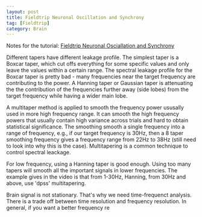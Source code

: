 ```yaml
---
layout: post
title: Fieldtrip Neuronal Oscillation and Synchrony
tag: [Fieldtrip]
category: Brain
---
```


Notes for the tutorial: [Fieldtrip Neuronal Osciallation and Synchrony](https://www.youtube.com/watch?v=dHTuzMsjVJA&list=PLbVcEw60xnKNSXSKMAoBpTJ9BFFnxw21p&index=2)

Different tapers have different leakage profile. The simplest taper is a Boxcar taper, which cut offs everything for some specific values and only leave the values within a certain range. The spectral leakage profile for the Boxcar taper is pretty bad - many frequencies near the target frequency are contributing to the power. A Hanning taper or Gaussian taper is attenuating the the contribution of the frequencies further away (side lobes) from the target frequency while having a wider main lobe.

A multitaper method is applied to smooth the frequency power ususally used in more high frequency range. It can smooth the high frequency powers that usually contain high variance across trials and hard to obtain statistical significance. The smoothing smooth a single frequency into a range of frequency, e.g., if our target frequency is 30Hz, then a 8 taper smoothing frequency gives a frequency range from 22Hz to 38Hz (still need to look into why this is the case). Multitapering is a common technique to control spectral leackage. 

For low frequency, using a Hanning taper is good enough. Using too many tapers will smooth all the important signals in lower frequencies. The example gives in the video is that from 1-30Hz, Hanning, from 30Hz and above, use 'dpss' multitapering.

Brain signal is not stationary. That's why we need time-frequenct analysis. There is a trade off between time resolution and frequency resolution. In general, if you want a better frequency re
<!--stackedit_data:
eyJoaXN0b3J5IjpbLTEyODE2NDAxMDAsMTMzNjQ5NzY0NSwxMz
g4NTI1NTIwLC0yMDg2MTEyMzAyLC05ODU1MTU4NiwtMjAwMDUz
NDc5M119
-->